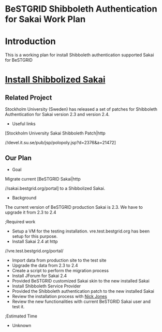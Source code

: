 # BeSTGRID Shibboleth Authentication for Sakai Work Plan

# Introduction

This is a working plan for install Shibboleth authentication supported Sakai for BeSTGRID

# [Install Shibbolized Sakai](http://support.csi.ac.nz:8080/browse/BG-96)

## Related Project

Stockholm University (Sweden) has released a set of patches for Shibboleth Authentication for Sakai version 2.3 and version 2.4.

- Useful links

[Stockholm University Sakai Shibboleth Patch|http

//devel.it.su.se/pub/jsp/polopoly.jsp?d=2376&a=21472]

## Our Plan

- Goal

Migrate current [BeSTGRID Sakai|http

//sakai.bestgrid.org/portal] to a Shibbolized Sakai.

- Background

The current version of BeSTGRID production Sakai is 2.3. We have to upgrade it from 2.3 to 2.4

;Required work

- Setup a VM for the testing installation. vre.test.bestgrid.org has been setup for this purpose.
- Install Sakai 2.4 at http

//vre.test.bestgrid.org/portal/
- Import data from production site to the test site
- Upgrade the data from 2.3 to 2.4
- Create a script to perform the migration process
- Install JForum for Sakai 2.4
- Provided BeSTGRID customized Sakai skin to the new installed Sakai
- Install Shibboleth Service Provider
- Provided the Shibboleth authentication patch to the new installed Sakai
- Review the installation process with [Nick Jones](https://reannz.atlassian.net/wiki/404?key%3Dbestgrid.org%3Bsearch%3Fq%3DUser__Nickdjones)
- Review the new functionalities with current BeSTGRID Sakai user and test it.

;Estimated Time

- Unknown
